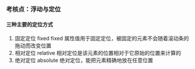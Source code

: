 ### 考核点：浮动与定位

#### 三种主要的定位方式

1. 固定定位 fixed
   fixed 属性值用于固定定位，被固定的元素不会随着滚动条的拖动而改变位置
2. 相对定位 relative
   相对定位是该元素的位置相对于它原始的位置来计算的
3. 绝对定位 absolute
   绝对定位，能把元素精确地放在任意位置
